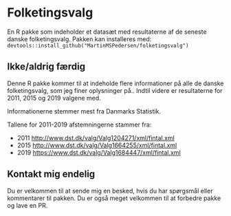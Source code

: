 # Folketingsvalg
En R pakke som indeholder et datasæt med resultaterne af de seneste danske folketingsvalg.
Pakken kan installeres med: `devtools::install_github("MartinMSPedersen/folketingsvalg")`

## Ikke/aldrig færdig ##

Denne R pakke kommer til at indeholde flere informationer på alle de danske folketingsvalg, som jeg finer oplysninger på.. 
Indtil videre er resultaterne for 2011, 2015 og 2019 valgene med.

Informationerne stemmer mest fra Danmarks Statistik.

Tallene for 2011-2019 afstemningerne stammer fra:

* 2011 http://www.dst.dk/valg/Valg1204271/xml/fintal.xml
* 2015 http://www.dst.dk/valg/Valg1664255/xml/fintal.xml
* 2019 https://www.dst.dk/valg/Valg1684447/xml/fintal.xml

## Kontakt mig endelig ##

Du er velkommen til at sende mig en besked, hvis du har spørgsmål eller kommentarer til pakken.
Du er også meget velkommen til at forbedre pakke og lave en PR.

